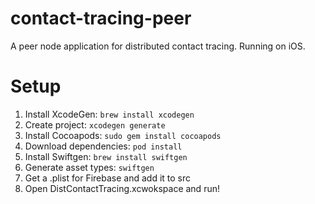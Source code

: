# contact-tracing-peer

A peer node application for distributed contact tracing. Running on iOS.

# Setup

1. Install XcodeGen: `brew install xcodegen`
2. Create project: `xcodegen generate`
3. Install Cocoapods: `sudo gem install cocoapods`
4. Download dependencies: `pod install`
5. Install Swiftgen: `brew install swiftgen`
6. Generate asset types: `swiftgen`
7. Get a .plist for Firebase and add it to src
8. Open DistContactTracing.xcwokspace and run!
